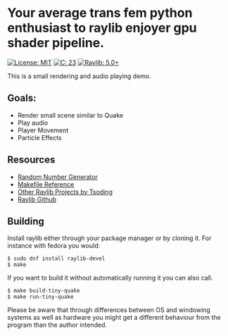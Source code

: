 # Your average trans fem python enthusiast to raylib enjoyer gpu shader pipeline.
[![License: MIT](https://img.shields.io/badge/License-MIT-yellow.svg)](https://opensource.org/licenses/MIT)
[![C: 23](https://img.shields.io/badge/C-23-blue.svg)](https://en.cppreference.com/w/c/23)
[![Raylib: 5.0+](https://img.shields.io/badge/Raylib-5.0+-green.svg)](https://www.raylib.com/)

This is a small rendering and audio playing demo.
## Goals:
- Render small scene similar to Quake
- Play audio
- Player Movement
- Particle Effects

## Resources
- [Random Number Generator](https://www.pcg-random.org/download.html)
- [Makefile Reference](https://www.cs.colby.edu/maxwell/courses/tutorials/maketutor/)
- [Other Raylib Projects by Tsoding](https://github.com/tsoding)
- [Raylib Github](https://github.com/raysan5/raylib/)

## Building
Install raylib either through your package manager or by cloning it.
For instance with fedora you would:
```
$ sudo dnf install raylib-devel
$ make
```
If you want to build it without automatically running it you can also call.
```
$ make build-tiny-quake
$ make run-tiny-quake
```
Please be aware that through differences between OS and windowing systems as well as
hardware you might get a different behaviour from the program than the author intended.

